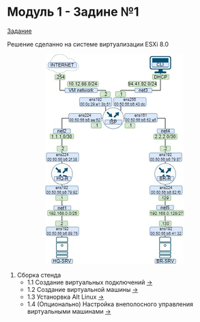 # Модуль 1 - Задине №1

[Задание](https://github.com/netadmin-str/demo2024/blob/0dd3bcfb0f4795cdd9ba3036ebb091167852f48b/%D0%B7%D0%B0%D0%B4%D0%B0%D0%BD%D0%B8%D0%B5/%D0%9C%D0%BE%D0%B4%D1%83%D0%BB%D1%8C%201%20-%20%D0%97%D0%B0%D0%B4%D0%B0%D0%BD%D0%B8%D0%B5%20%E2%84%961.md)

Решение сделанно на системе виртуализации ESXi 8.0
<p align="center">
  <img src="./%D0%A2%D0%BE%D0%BF%D0%BE%D0%BB%D0%BE%D0%B3%D0%B8%D1%8F.jpg">
</p>

1. Сборка стенда
   - 1.1 Создание виртуальных подключений [->](./createVirtualConnect/README.md)
   - 1.2 Создание виртуальной машины [->](./createVirtualMashin/README.md)
   - 1.3 Устанорвка Alt Linux [->](./installAltLinux/README.md)
   - 1.4 (Опционально) Настройка внеполосного управления виртуальными машинами [->](./connectToConsole/README.md)